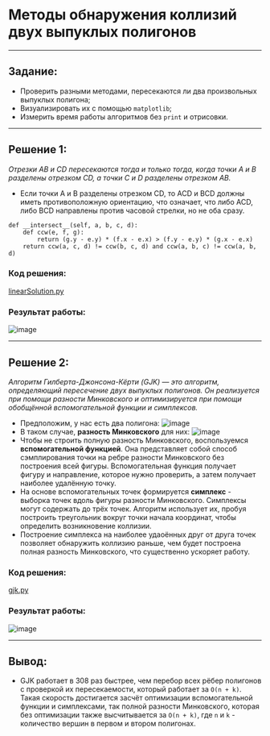 # Методы обнаружения коллизий двух выпуклых полигонов

---

## Задание:

* Проверить разными методами, пересекаются ли два произвольных выпуклых полигона;
* Визуализировать их с помощью ```matplotlib```;
* Измерить время работы алгоритмов без ```print``` и отрисовки.

---

## Решение 1:

*Отрезки AB и CD пересекаются тогда и только
тогда, когда точки A и B разделены отрезком CD, а точки C и D разделены отрезком AB.*

* Если точки A и B разделены отрезком
  CD, то ACD и BCD должны иметь противоположную ориентацию, что
  означает, что либо ACD, либо BCD направлены против часовой
  стрелки, но не оба сразу.

````   
def __intersect__(self, a, b, c, d):
    def ccw(e, f, g):
        return (g.y - e.y) * (f.x - e.x) > (f.y - e.y) * (g.x - e.x)
    return ccw(a, c, d) != ccw(b, c, d) and ccw(a, b, c) != ccw(a, b, d)
````

### Код решения:
[linearSolution.py](https://github.com/Dziodzi/polygon-collision-checking/blob/main/linearSolution.py)

### Результат работы:
![image](https://github.com/Dziodzi/polygon-collision-checking/assets/79766495/8cfa8da8-344a-4504-a87e-7a8964889757)

---
 
## Решение 2:

*Алгоритм Гилберта-Джонсона-Кёрти (GJK) — это алгоритм, определяющий пересечение двух выпуклых полигонов. Он реализуется при помощи разности Минковского и оптимизируется при помощи обобщённой вспомогательной функции и симплексов.*

* Предположим, у нас есть два полигона:
![image](https://github.com/Dziodzi/polygon-collision-checking/assets/79766495/4010d744-098e-40e8-81bd-284c34ba4d05)
* В таком случае, **разность Минковского** для них:
![image](https://github.com/Dziodzi/polygon-collision-checking/assets/79766495/a4b1a921-4547-4ec8-a86e-ebb13633a6c9)
* Чтобы не строить полную разность Минковского, воспользуемся **вспомогательной функцией**. Она представляет собой способ сэмплирования точки на ребре разности Минковского без построения всей фигуры. Вспомогательная функция получает фигуру и направление, которое нужно проверить, а затем получает наиболее удалённую точку.
* На основе вспомогательных точек формируется **симплекс** - выборка точек вдоль фигуры разности Минковского. Симплексы могут содержать до трёх точек. Алгоритм использует их, пробуя построить треугольник вокруг точки начала координат, чтобы определить возникновение коллизии.
* Построение симплекса на наиболее удаоённых друг от друга точек позволяет обнаружить коллизию раньше, чем будет построена полная разность Минковского, что существенно ускоряет работу.

### Код решения:
[gjk.py](https://github.com/Dziodzi/polygon-collision-checking/blob/main/gjk.py)

### Результат работы:
![image](https://github.com/Dziodzi/polygon-collision-checking/assets/79766495/419d8006-03eb-48b3-b1b7-78594e04e4a5)

---

## Вывод:

* GJK работает в 308 раз быстрее, чем перебор всех рёбер полигонов с проверкой их пересекаемости, который работает за ```O(n + k)```. Такая скорость достигается засчёт оптимизации вспомогательной функции и симплексами, так полной разности Минковского, которая без оптимизации также высчитывается за ```O(n + k)```, где ```n``` и ```k``` - количество вершин в первом и втором полигонах.
